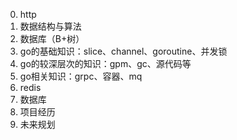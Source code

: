 0. http
1. 数据结构与算法
2. 数据库（B+树）
1. go的基础知识：slice、channel、goroutine、并发锁
2. go的较深层次的知识：gpm、gc、源代码等
3. go相关知识：grpc、容器、mq
4. redis
5. 数据库
6. 项目经历
7. 未来规划
